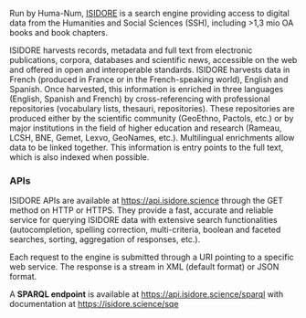 Run by Huma-Num, [ISIDORE](https://isidore.science/) is a search engine providing access to digital data from the Humanities and Social Sciences (SSH), including >1,3 mio OA books and book chapters.

ISIDORE harvests records, metadata and full text from electronic publications, corpora, databases and scientific news, accessible on the web and offered in open and interoperable standards. ISIDORE harvests data in French (produced in France or in the French-speaking world), English and Spanish. Once harvested, this information is enriched in three languages (English, Spanish and French) by cross-referencing with professional repositories (vocabulary lists, thesauri, repositories). These repositories are produced either by the scientific community (GeoEthno, Pactols, etc.) or by major institutions in the field of higher education and research (Rameau, LCSH, BNE, Gemet, Lexvo, GeoNames, etc.). Multilingual enrichments allow data to be linked together. This information is entry points to the full text, which is also indexed when possible.

### APIs

ISIDORE APIs are available at https://api.isidore.science through the GET method on HTTP or HTTPS. They provide a fast, accurate and reliable service for querying ISIDORE data with extensive search functionalities (autocompletion, spelling correction, multi-criteria, boolean and faceted searches, sorting, aggregation of responses, etc.).

Each request to the engine is submitted through a URI pointing to a specific web service. The response is a stream in XML (default format) or JSON format.

A **SPARQL endpoint** is available at https://api.isidore.science/sparql with documentation at https://isidore.science/sqe
